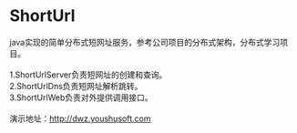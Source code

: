 # ShortUrl
java实现的简单分布式短网址服务，参考公司项目的分布式架构，分布式学习项目。<br />
<br />
1.ShortUrlServer负责短网址的创建和查询。<br />
2.ShortUrlDns负责短网址解析跳转。<br />
3.ShortUrlWeb负责对外提供调用接口。<br />
<br />
演示地址：http://dwz.youshusoft.com